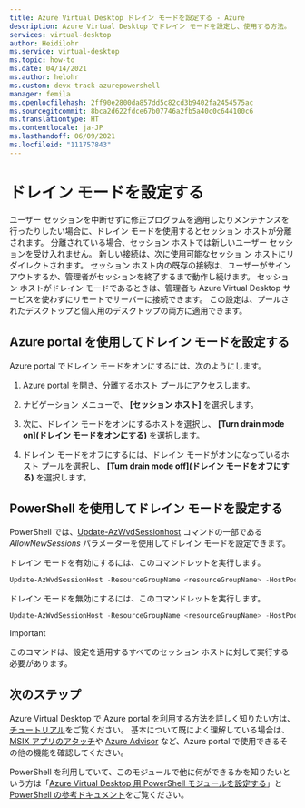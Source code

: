 ```yaml
---
title: Azure Virtual Desktop ドレイン モードを設定する - Azure
description: Azure Virtual Desktop でドレイン モードを設定し、使用する方法。
services: virtual-desktop
author: Heidilohr
ms.service: virtual-desktop
ms.topic: how-to
ms.date: 04/14/2021
ms.author: helohr
ms.custom: devx-track-azurepowershell
manager: femila
ms.openlocfilehash: 2ff90e2800da857dd5c82cd3b9402fa2454575ac
ms.sourcegitcommit: 8bca2d622fdce67b07746a2fb5a40c0c644100c6
ms.translationtype: HT
ms.contentlocale: ja-JP
ms.lasthandoff: 06/09/2021
ms.locfileid: "111757843"
---
```

# <a name="set-drain-mode"></a>ドレイン モードを設定する

ユーザー セッションを中断せずに修正プログラムを適用したりメンテナンスを行ったりしたい場合に、ドレイン モードを使用するとセッション ホストが分離されます。 分離されている場合、セッション ホストでは新しいユーザー セッションを受け入れません。 新しい接続は、次に使用可能なセッショ ン ホストにリダイレクトされます。 セッション ホスト内の既存の接続は、ユーザーがサインアウトするか、管理者がセッションを終了するまで動作し続けます。 セッション ホストがドレイン モードであるときは、管理者も Azure Virtual Desktop サービスを使わずにリモートでサーバーに接続できます。 この設定は、プールされたデスクトップと個人用のデスクトップの両方に適用できます。

## <a name="set-drain-mode-using-the-azure-portal"></a>Azure portal を使用してドレイン モードを設定する

Azure portal でドレイン モードをオンにするには、次のようにします。

1. Azure portal を開き、分離するホスト プールにアクセスします。

2. ナビゲーション メニューで、 **[セッション ホスト]** を選択します。

3. 次に、ドレイン モードをオンにするホストを選択し、 **[Turn drain mode on]\(ドレイン モードをオンにする\)** を選択します。

4. ドレイン モードをオフにするには、ドレイン モードがオンになっているホスト プールを選択し、 **[Turn drain mode off]\(ドレイン モードをオフにする\)** を選択します。

## <a name="set-drain-mode-using-powershell"></a>PowerShell を使用してドレイン モードを設定する

PowerShell では、[Update-AzWvdSessionhost](/powershell/module/az.desktopvirtualization/update-azwvdsessionhost?view=azps-5.8.0&preserve-view=true) コマンドの一部である *AllowNewSessions* パラメーターを使用してドレイン モードを設定できます。

ドレイン モードを有効にするには、このコマンドレットを実行します。

```powershell
Update-AzWvdSessionHost -ResourceGroupName <resourceGroupName> -HostPoolName <hostpoolname> -Name <hostname> -AllowNewSession:$False
```

ドレイン モードを無効にするには、このコマンドレットを実行します。

```powershell
Update-AzWvdSessionHost -ResourceGroupName <resourceGroupName> -HostPoolName <hostpoolname> -Name <hostname> -AllowNewSession:$True
```

>[!IMPORTANT]
>このコマンドは、設定を適用するすべてのセッション ホストに対して実行する必要があります。

## <a name="next-steps"></a>次のステップ

Azure Virtual Desktop で Azure portal を利用する方法を詳しく知りたい方は、[チュートリアル](create-host-pools-azure-marketplace.md)をご覧ください。 基本について既によく理解している場合は、[MSIX アプリのアタッチ](app-attach-azure-portal.md)や [Azure Advisor](azure-advisor.md) など、Azure portal で使用できるその他の機能を確認してください。

PowerShell を利用していて、このモジュールで他に何ができるかを知りたいという方は「[Azure Virtual Desktop 用 PowerShell モジュールを設定する](powershell-module.md)」と [PowerShell の参考ドキュメント](/powershell/module/az.desktopvirtualization/)をご覧ください。
